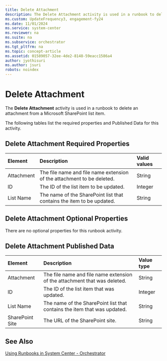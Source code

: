 ```yaml
---
title: Delete Attachment
description: The Delete Attachment activity is used in a runbook to delete an attachment from a Microsoft SharePoint list item.
ms.custom: UpdateFrequency3, engagement-fy24
ms.date: 11/01/2024
ms.service: system-center
ms.reviewer: na
ms.suite: na
ms.subservice: orchestrator
ms.tgt_pltfrm: na
ms.topic: concept-article
ms.assetid: 01589057-32ee-4de2-8148-59eacc1586a4
author: jyothisuri
ms.author: jsuri
robots: noindex
---
```

# Delete Attachment

The **Delete Attachment** activity is used in a runbook to delete an attachment from a Microsoft SharePoint list item.

The following tables list the required properties and Published Data for this activity.

## Delete Attachment Required Properties

| **Element** | **Description**   | **Valid values** |
|:---|:---|:---|
| Attachment  | The file name and file name extension of the attachment to be deleted. | String   |
| ID   | The ID of the list item to be updated.   | Integer   |
| List Name   | The name of the SharePoint list that contains the item to be updated.  | String   |

## Delete Attachment Optional Properties

There are no optional properties for this runbook activity.

## Delete Attachment Published Data

| **Element**   | **Description**   | **Value type** |
|:---|:---|:---|
| Attachment   | The file name and file name extension of the attachment that was deleted. | String   |
| ID   | The ID of the list item that was updated.   | Integer   |
| List Name   | The name of the SharePoint list that contains the item that was updated.  | String   |
| SharePoint Site | The URL of the SharePoint site.   | String   |

## See Also

[Using Runbooks in System Center - Orchestrator](design-and-build-runbooks.md)
